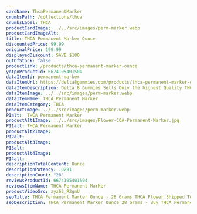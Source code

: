 ```yaml
---
cardName: ThcaPermanentMarker
crumbsPath: /collections/thca
crumbsLabel: THCA
productCardImage: ../../src/images/perm-marker.webp
productCardImageAlt: 
title: THCA Permanent Marker Ounce
discountedPrice: 99.99
originalPrice: 199.99
displayedDiscount: SAVE $100
outOfStock: false
productLink: /products/thca-permanent-marker-ounce
yotpoProductId: 6674105401504
dataItemId: permanent-marker
dataItemUrl: https://delta8gummies.com/products/thca-permanent-marker-ounce
dataItemDescription: Delta 8 Gummies Sells Only the highest Quality THCA Permanent Marker Ounches. These products are 2018 Federal Farm Bill Legal.
dataItemImage: ../../src/images/perm-marker.webp
dataItemName: THCA Permanent Marker
dataItemCategory: THCA
productImage: ../../src/images/perm-marker.webp
PIalt:  THCA Permanent Marker
productAlt1Image: ../../src/images/Flower-COA-Permanent-Marker.jpg
PI1alt: THCA Permanent Marker
productAlt2Image: 
PI2alt: 
productAlt3Image: 
PI3alt: 
productAlt4Image: 
PI4alt: 
descriptionTotalContent: Ounce
descriptionPotency: .0291
descriptionCount: "28"
reviewsProductId: 6674105401504
reviewsItemName: THCA Permanent Marker
productVideoSrc: zyz62_R2gnU
seoTitle: THCA Permanent Marker Ounce - 28 Grams THCA Flower Shipped To Your Door. Buy THCA Online.
seoDescription: THCA Permanent Marker Ounce 28 Grams - Buy THCA Permanent Marker Online. Ship THCA to your doorstep.
---
```

